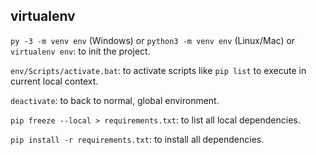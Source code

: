 ## virtualenv

`py -3 -m venv env` (Windows) or `python3 -m venv env` (Linux/Mac) or `virtualenv env`: to init the project.

`env/Scripts/activate.bat`: to activate scripts like `pip list` to execute in current local context.

`deactivate`: to back to normal, global environment.

`pip freeze --local > requirements.txt`: to list all local dependencies.

`pip install -r requirements.txt`: to install all dependencies.
